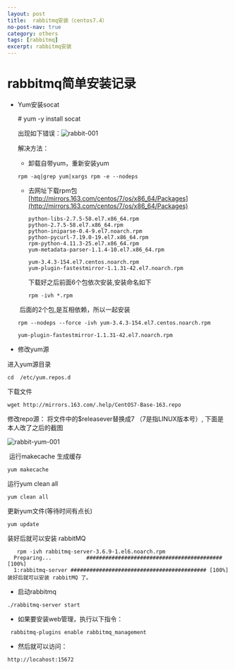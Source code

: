 ```yaml
---
layout: post
title:  rabbitmq安装（centos7.4）
no-post-nav: true
category: others
tags: [rabbitmq]
excerpt: rabbitmq安装
---
```


# rabbitmq简单安装记录

- Yum安装socat  

  \# yum -y install socat 

   出现如下错误：![rabbit-001](https://angrycow1111.github.io/assets/images/2018/it/rabbit-001.png)

  解决方法：

  - 卸载自带yum，重新安装yum

  ```linux
  rpm -aq|grep yum|xargs rpm -e --nodeps
  ```

  - 去网址下载rpm包  [http://mirrors.163.com/centos/7/os/x86_64/Packages](http://mirrors.163.com/centos/7/os/x86_64/Packages)

    ```linux
    python-libs-2.7.5-58.el7.x86_64.rpm
    python-2.7.5-58.el7.x86_64.rpm
    python-iniparse-0.4-9.el7.noarch.rpm
    python-pycurl-7.19.0-19.el7.x86_64.rpm
    rpm-python-4.11.3-25.el7.x86_64.rpm
    yum-metadata-parser-1.1.4-10.el7.x86_64.rpm
    
    yum-3.4.3-154.el7.centos.noarch.rpm 
    yum-plugin-fastestmirror-1.1.31-42.el7.noarch.rpm
    ```

    下载好之后前面6个包依次安装,安装命名如下

    ```linux
    rpm -ivh *.rpm
    ```

  ​	后面的2个包,是互相依赖，所以一起安装



  ```linu
  rpm --nodeps --force -ivh yum-3.4.3-154.el7.centos.noarch.rpm
  
  yum-plugin-fastestmirror-1.1.31-42.el7.noarch.rpm
  ```



- 修改yum源


进入yum源目录

```linux
cd  /etc/yum.repos.d
```

下载文件

```
wget http://mirrors.163.com/.help/CentOS7-Base-163.repo
```

修改repo源：   将文件中的$releasever替换成7 （7是指LINUX版本号）, 下面是本人改了之后的截图

![rabbit-yum-001](https://angrycow1111.github.io/assets/images/2018/it/rabbit-yum-001.png)

​	运行makecache 生成缓存

```linux
yum makecache 
```

运行yum clean all

```linux
yum clean all
```

更新yum文件(等待时间有点长)

```linux
yum update
```

装好后就可以安装 rabbitMQ

```linux
   rpm -ivh rabbitmq-server-3.6.9-1.el6.noarch.rpm
  Preparing...           ########################################### [100%]
  1:rabbitmq-server ########################################### [100%]装好后就可以安装 rabbitMQ 了。
```

- 启动rabbitmq

```linu&#39;x
./rabbitmq-server start
```



- 如果要安装web管理，执行以下指令：


```linu
 rabbitmq-plugins enable rabbitmq_management
```



- 然后就可以访问：


```linux
http://locahost:15672
```

